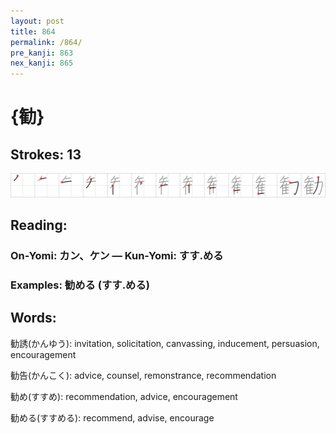 ```yaml
---
layout: post
title: 864
permalink: /864/
pre_kanji: 863
nex_kanji: 865
---
```


# {勧}

## Strokes: 13

<div class="stroke"><img src="../images/E58BA7.png" /></div>

## Reading:

### On-Yomi: カン、ケン &mdash; Kun-Yomi: すす.める

### Examples: 勧める (すす.める)

## Words:

勧誘(かんゆう): invitation, solicitation, canvassing, inducement, persuasion, encouragement

勧告(かんこく): advice, counsel, remonstrance, recommendation

勧め(すすめ): recommendation, advice, encouragement

勧める(すすめる): recommend, advise, encourage
